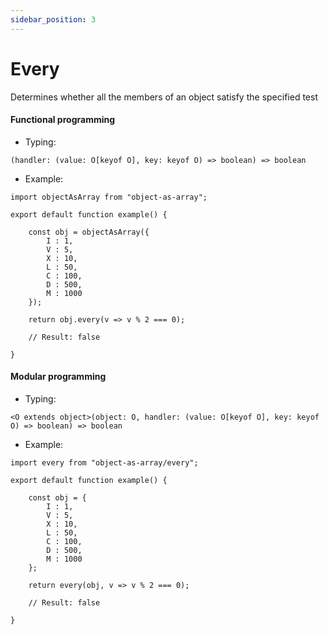 ```yaml
---
sidebar_position: 3
---
```


# Every

Determines whether all the members of an object satisfy the specified test

<h4>Functional programming</h4>

 - Typing:

```(handler: (value: O[keyof O], key: keyof O) => boolean) => boolean```

 - Example:

```
import objectAsArray from "object-as-array";

export default function example() {
    
    const obj = objectAsArray({
        I : 1,
        V : 5,
        X : 10,
        L : 50,
        C : 100,
        D : 500,
        M : 1000
    });

    return obj.every(v => v % 2 === 0);

    // Result: false

}
```

<h4>Modular programming</h4>

 - Typing:

```<O extends object>(object: O, handler: (value: O[keyof O], key: keyof O) => boolean) => boolean```

 - Example:

```
import every from "object-as-array/every";

export default function example() {
    
    const obj = {
        I : 1,
        V : 5,
        X : 10,
        L : 50,
        C : 100,
        D : 500,
        M : 1000
    };

    return every(obj, v => v % 2 === 0);

    // Result: false

}
```
